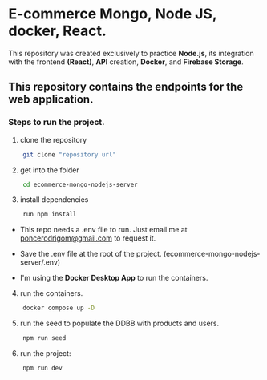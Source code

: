 # E-commerce Mongo, Node JS, docker, React.

This repository was created exclusively to practice **Node.js**, its integration with the frontend **(React)**, **API** creation, **Docker**, and **Firebase Storage**.

## This repository contains the endpoints for the web application.

### Steps to run the project.

1. clone the repository 
```bash
    git clone "repository url"
```

2. get into the folder
```bash
    cd ecommerce-mongo-nodejs-server
```

3. install dependencies
```bash 
    run npm install
```

- This repo needs a .env file to run. Just email me at poncerodrigom@gmail.com to request it.

- Save the .env file at the root of the project. (ecommerce-mongo-nodejs-server/.env)

- I'm using the **Docker Desktop App** to run the containers.
4. run the containers.
```bash
    docker compose up -D
```

5. run the seed to populate the DDBB with products and users.
```bash
    npm run seed
```

6. run the project:
```bash
    npm run dev
```